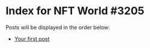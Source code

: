 # Index for NFT World #3205
Posts will be displayed in the order below:

- [Your first post](./001-first.md)

